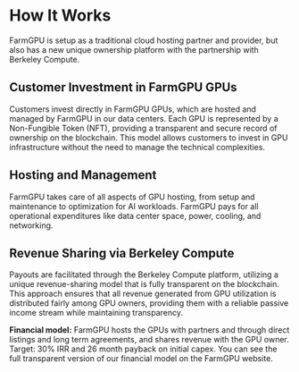 # How It Works

FarmGPU is setup as a traditional cloud hosting partner and provider, but also has a new unique ownership platform with the partnership with Berkeley Compute.

## Customer Investment in FarmGPU GPUs
Customers invest directly in FarmGPU GPUs, which are hosted and managed by FarmGPU in our data centers. Each GPU is represented by a Non-Fungible Token (NFT), providing a transparent and secure record of ownership on the blockchain. This model allows customers to invest in GPU infrastructure without the need to manage the technical complexities.

## Hosting and Management
FarmGPU takes care of all aspects of GPU hosting, from setup and maintenance to optimization for AI workloads. FarmGPU pays for all operational expenditures like data center space, power, cooling, and networking.

## Revenue Sharing via Berkeley Compute
Payouts are facilitated through the Berkeley Compute platform, utilizing a unique revenue-sharing model that is fully transparent on the blockchain. This approach ensures that all revenue generated from GPU utilization is distributed fairly among GPU owners, providing them with a reliable passive income stream while maintaining transparency.

**Financial model:** FarmGPU hosts the GPUs with partners and through direct listings and long term agreements, and shares revenue with the GPU owner. Target: 30% IRR and 26 month payback on initial capex. You can see the full transparent version of our financial model on the FarmGPU website.